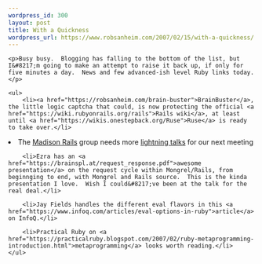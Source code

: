 ```yaml
--- 
wordpress_id: 300
layout: post
title: With a Quickness
wordpress_url: https://www.robsanheim.com/2007/02/15/with-a-quickness/
---
```

	<p>Busy busy.  Blogging has falling to the bottom of the list, but I&#8217;m going to make an attempt to raise it back up, if only for five minutes a day.  News and few advanced-ish level Ruby links today.</p>

	<ul>
		<li><a href="https://robsanheim.com/brain-buster">BrainBuster</a>, the little logic captcha that could, is now protecting the official <a href="https://wiki.rubyonrails.org/rails">Rails wiki</a>, at least until <a href="https://wikis.onestepback.org/Ruse">Ruse</a> is ready to take over.</li>
	
<li>The <a href="https://madisonrails.com">Madison Rails</a> group needs more <a href="https://madisonrails.com/wiki/pages/February+Crazy+Talks">lightning talks</a> for our next meeting</li>


		<li>Ezra has an <a href="https://brainspl.at/request_response.pdf">awesome presentation</a> on the request cycle within Mongrel/Rails, from beginnging to end, with Mongrel and Rails source.  This is the kinda presentation I love.  Wish I could&#8217;ve been at the talk for the real deal.</li>

		<li>Jay Fields handles the different eval flavors in this <a href="https://www.infoq.com/articles/eval-options-in-ruby">article</a> on InfoQ.</li>

		<li>Practical Ruby on <a href="https://practicalruby.blogspot.com/2007/02/ruby-metaprogramming-introduction.html">metaprogramming</a> looks worth reading.</li>
	</ul>


 
